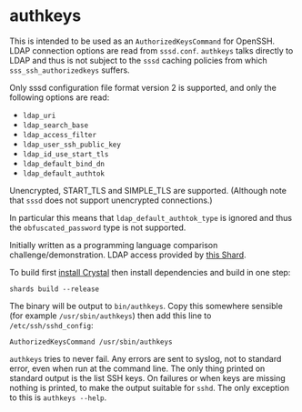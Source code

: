 # authkeys

This is intended to be used as an `AuthorizedKeysCommand` for OpenSSH. LDAP connection options are read from
`sssd.conf`. `authkeys` talks directly to LDAP and thus is not subject to the `sssd` caching policies from which
`sss_ssh_authorizedkeys` suffers.

Only sssd configuration file format version 2 is supported, and only the following options are
read:

  * `ldap_uri`
  * `ldap_search_base`
  * `ldap_access_filter`
  * `ldap_user_ssh_public_key`
  * `ldap_id_use_start_tls`
  * `ldap_default_bind_dn`
  * `ldap_default_authtok`

Unencrypted, START_TLS and SIMPLE_TLS are supported. (Although note that `sssd` does not support unencrypted connections.)

In particular this means that `ldap_default_authtok_type` is ignored and thus the `obfuscated_password` type is
not supported.

Initially written as a programming language comparison challenge/demonstration. LDAP access provided by
[this Shard](https://github.com/spider-gazelle/crystal-ldap).

To build first [install Crystal](https://crystal-lang.org/install/) then install dependencies and build in one step:

    shards build --release

The binary will be output to `bin/authkeys`. Copy this somewhere sensible (for example `/usr/sbin/authkeys`)
then add this line to `/etc/ssh/sshd_config`:

    AuthorizedKeysCommand /usr/sbin/authkeys

`authkeys` tries to never fail. Any errors are sent to syslog, not to standard error, even when run at the command line. The only thing printed on standard output is the list SSH keys. On failures or when keys are missing nothing is printed, to make the output suitable for `sshd`. The only exception to this is `authkeys --help`.
